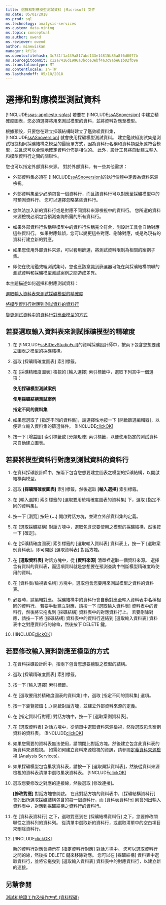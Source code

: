 ```yaml
---
title: 選擇和對應模型測試資料 |Microsoft 文件
ms.date: 05/01/2018
ms.prod: sql
ms.technology: analysis-services
ms.custom: data-mining
ms.topic: conceptual
ms.author: owend
ms.reviewer: owend
author: minewiskan
manager: kfile
ms.openlocfilehash: 3c731f1a439a817abd133e14815b85a8f6d0077b
ms.sourcegitcommit: c12a7416d1996a3bcce3ebf4a3c9abe61b02fb9e
ms.translationtype: MT
ms.contentlocale: zh-TW
ms.lasthandoff: 05/10/2018
---
```

# <a name="choose-and-map-model-testing-data"></a>選擇和對應模型測試資料
[!INCLUDE[ssas-appliesto-sqlas](../../includes/ssas-appliesto-sqlas.md)]
  若要在 [!INCLUDE[ssASnoversion](../../includes/ssasnoversion-md.md)] 中建立精確度圖表，您必須選擇將用來測試模型的資料，並將資料對應至模型。  
  
 根據預設，只要您在建立採礦結構時建立了鑑效組資料集， [!INCLUDE[ssASnoversion](../../includes/ssasnoversion-md.md)] 就會使用採礦模型測試資料。 建立鑑效組測試集是測試根據相同採礦結構之模型的最簡單方式，因為資料行名稱和資料類型永遠符合模型，並且您可以合理地確定資料分佈是相似的。 此外，設計工具將自動建立輸入和模型資料行之間的關聯性。  
  
 您也可以指定外部資料來源。 對於外部資料，有一些其他需求：  
  
-   外部資料集必須在 [!INCLUDE[ssASnoversion](../../includes/ssasnoversion-md.md)]的執行個體中定義為資料來源檢視。  
  
-   外部資料集至少必須包含一個資料行，而且該資料行可以對應至採礦模型中的可預測資料行。 您可以選擇忽略某些資料行。  
  
-   您無法加入新的資料行或是對應不同資料來源檢視中的資料行。 您所選的資料來源檢視必須包含預測查詢所需的所有資料行。  
  
-   如果外部資料行名稱與模型中的資料行名稱完全符合，則設計工具會自動對應這些資料行。 如果對應錯誤，您可以變更這些對應、刪除對應，或是為現有的資料行建立新的對應。  
  
-   如果您使用外部資料來源，可以套用篩選，將測試資料限制為相關的案例子集。  
  
-   即使在使用鑑效組測試集時，您也應該意識到篩選器可能在與採礦結構關聯的測試資料和採礦模型測試案例之間造成差異。  
  
 本主題描述如何選擇和對應測試資料：  
  
 [選取輸入資料表來測試採礦模型的精確度](#bkmk_SelectInputs)  
  
 [將模型資料行對應到測試資料的資料行](#bkmk_MapColumns)  
  
 [變更測試資料中的資料行對應至模型的方式](#bkmk_ChangeMappings)  
  
##  <a name="bkmk_SelectInputs"></a> 若要選取輸入資料表來測試採礦模型的精確度  
  
1.  在 [!INCLUDE[ssBIDevStudioFull](../../includes/ssbidevstudiofull-md.md)]的資料採礦設計師中，按兩下包含您想要建立圖表之模型的採礦結構。  
  
2.  選取 [採礦精確度圖表] 索引標籤。  
  
3.  在 [採礦精確度圖表] 檢視的 [輸入選擇] 索引標籤中，選取下列其中一個選項：  
  
     **使用採礦模型測試案例**  
  
     **使用採礦結構測試案例**  
  
     **指定不同的資料集**  
  
4.  如果您選取了 [指定不同的資料集]，請選擇性地按一下 [開啟篩選編輯器]，以便建立輸入資料集的篩選條件。 [!INCLUDE[clickOK](../../includes/clickok-md.md)]  
  
5.  按一下 [增益圖] 索引標籤或 [分類矩陣] 索引標籤，以便使用指定的測試資料來自動建立圖表。  
  
##  <a name="bkmk_MapColumns"></a> 若要將模型資料行對應到測試資料的資料行  
  
1.  在資料採礦設計師中，按兩下包含您想要建立圖表之模型的採礦結構，以開啟結構與模型。  
  
2.  選取 **[採礦精確度圖表]** 索引標籤，然後選取 **[輸入選擇]** 索引標籤。  
  
3.  在 [輸入選擇] 索引標籤的 [選取要用於精確度圖表的資料集] 下，選取 [指定不同的資料集]。  
  
4.  按一下 [瀏覽] 按鈕 **(…)** 開啟對話方塊，並建立外部資料集的定義。  
  
5.  在 [選取採礦結構] 對話方塊中，選取包含您要使用之模型的採礦結構，然後按一下 [確定]。  
  
6.  在 [採礦精確度圖表] 索引標籤的 [選取輸入資料表] 資料表上，按一下 [選取案例資料表]，即可開啟 [選取資料表] 對話方塊。  
  
7.  在 **[選取資料表]** 對話方塊中，從 **[資料來源]** 清單裡選取一個資料來源。 選擇含有資料的資料表，而這項資料就是您想要在預測查詢中判斷模型精確度時使用的資料。  
  
8.  在 [資料表/檢視表名稱] 方塊中，選取包含您要用來測試模型之資料的資料表。  
  
9. 必要時，請編輯對應。 採礦結構中的資料行會自動對應至輸入資料表中名稱相同的資料行。 若要手動建立對應，請按一下 [選取輸入資料表] 資料表中的資料行，然後將它拖曳到 [採礦結構] 資料表中的對應資料行上。 若要刪除對應，請按一下將 [採礦結構] 資料表中的資料行連結到 [選取輸入資料表] 資料表中之對應資料行的線條，然後按下 DELETE 鍵。  
  
10. [!INCLUDE[clickOK](../../includes/clickok-md.md)]  
  
##  <a name="bkmk_ChangeMappings"></a> 若要修改輸入資料對應至模型的方式  
  
1.  在資料採礦設計師中，按兩下包含您想要繪製之模型的結構。  
  
2.  選取 [採礦精確度圖表] 索引標籤。  
  
3.  按一下 [輸入選擇] 索引標籤。  
  
4.  在 [選取要用於精確度圖表的資料集] 中，選取 [指定不同的資料集] 選項。  
  
5.  按一下瀏覽按鈕 **(…)** 開啟對話方塊，並建立外部資料來源的定義。  
  
6.  在 [指定資料行對應] 對話方塊中，按一下 [選取案例資料表]。  
  
7.  在 [選取資料表] 對話方塊中，從清單中選取資料來源檢視，然後選取包含案例資料的資料表。 [!INCLUDE[clickOK](../../includes/clickok-md.md)]  
  
8.  如果您需要的資料表無法使用，請關閉此對話方塊，然後建立包含此資料表的新資料來源檢視。 如需如何建立資料來源檢視的資訊，請參閱[定義資料來源檢視 &#40;Analysis Services&#41;](../../analysis-services/multidimensional-models/defining-a-data-source-view-analysis-services.md)。  
  
9. 如果採礦模型包含巢狀資料表，請按一下 [選取巢狀資料表]，然後從資料來源檢視的資料表清單中選取巢狀資料表。 [!INCLUDE[clickOK](../../includes/clickok-md.md)]  
  
10. 選取您要修改之對應的連接線，然後選取 [修改連接]。  
  
     **[修改對應]** 對話方塊會開啟。 在此對話方塊的資料表中，[採礦結構資料行] 會列出所選取採礦結構包含的每一個資料行，而 [資料表資料行] 則會列出輸入資料表中，對應到採礦結構之資料行的資料行。  
  
11. 在 [資料表資料行] 之下，選取對應到在 [採礦結構資料行] 之下，您要修改關聯性之資料列的資料列。 從清單中選取新的資料行，或選取清單中的空白項目來刪除資料行。  
  
12. [!INCLUDE[clickOK](../../includes/clickok-md.md)]  
  
     新的資料行對應會顯示在 [指定資料行對應] 對話方塊中。 您可以選取資料行之間的線，然後按 DELETE 鍵來移除對應。 您可以在 [採礦結構] 資料表中選取資料行，並將它拖曳到 [選取輸入資料表] 資料表中的對應資料行，以建立新的連接。  
  
## <a name="see-also"></a>另請參閱  
 [測試和驗證工作及操作方式 &#40;資料採礦&#41;](../../analysis-services/data-mining/testing-and-validation-tasks-and-how-tos-data-mining.md)  
  
  
